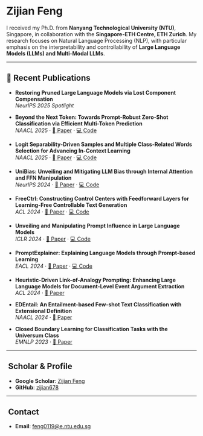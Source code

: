 # Zijian Feng

I received my Ph.D. from **Nanyang Technological University (NTU)**, Singapore, in collaboration with the **Singapore-ETH Centre, ETH Zurich**. My research focuses on Natural Language Processing (NLP), with particular emphasis on the interpretability and controllability of **Large Language Models (LLMs) and Multi-Modal LLMs**.

---

## 🔬 Recent Publications

- **Restoring Pruned Large Language Models via Lost Component Compensation**  
  *NeurIPS 2025 Spotlight* 

- **Beyond the Next Token: Towards Prompt-Robust Zero-Shot Classification via Efficient Multi-Token Prediction**  
  *NAACL 2025* · [📄 Paper](https://arxiv.org/abs/2504.03159) · [💻 Code](https://github.com/qianjunlang/PlaceholdingParallelPrediction)

- **Logit Separability-Driven Samples and Multiple Class-Related Words Selection for Advancing In-Context Learning**  
  *NAACL 2025* · [📄 Paper](https://aclanthology.org/2025.naacl-long.343.pdf) · [💻 Code](https://github.com/MidiyaZhu/MICL)

- **UniBias: Unveiling and Mitigating LLM Bias through Internal Attention and FFN Manipulation**  
  *NeurIPS 2024* · [📄 Paper](https://arxiv.org/abs/2405.20612) · [💻 Code](https://github.com/hzzhou01/UniBias)

- **FreeCtrl: Constructing Control Centers with Feedforward Layers for Learning-Free Controllable Text Generation**  
  *ACL 2024* · [📄 Paper](https://arxiv.org/abs/2406.09688) · [💻 Code](https://github.com/zijian678/FreeCtrl)

- **Unveiling and Manipulating Prompt Influence in Large Language Models**  
  *ICLR 2024* · [📄 Paper](https://openreview.net/pdf?id=ap1ByuwQrX) · [💻 Code](https://github.com/zijian678/TDD)

- **PromptExplainer: Explaining Language Models through Prompt-based Learning**  
  *EACL 2024* · [📄 Paper](https://aclanthology.org/2024.findings-eacl.60/) · [💻 Code](https://github.com/zijian678/PromptExplainer)

- **Heuristic-Driven Link-of-Analogy Prompting: Enhancing Large Language Models for Document-Level Event Argument Extraction**  
  *ACL 2024* · [📄 Paper](https://arxiv.org/abs/2311.06555)

- **EDEntail: An Entailment-based Few-shot Text Classification with Extensional Definition**  
  *NAACL 2024* · [📄 Paper](https://aclanthology.org/2024.findings-naacl.71.pdf)

- **Closed Boundary Learning for Classification Tasks with the Universum Class**  
  *EMNLP 2023* · [📄 Paper](https://aclanthology.org/2023.findings-emnlp.1038/)

---

##  ​ Scholar & Profile

- **Google Scholar**: [Zijian Feng](https://scholar.google.com/citations?user=_pPCMPsAAAAJ&hl=en)  
- **GitHub**: [zijian678](https://github.com/zijian678)

---

##  ​ Contact

- **Email**: [feng0119@e.ntu.edu.sg](mailto:feng0119@e.ntu.edu.sg)
